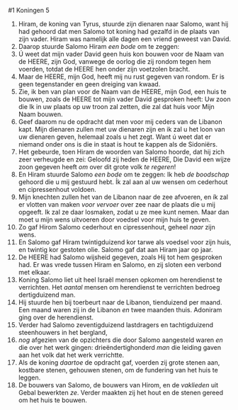 #1 Koningen 5
1. Hiram, de koning van Tyrus, stuurde zijn dienaren naar Salomo, want hij had gehoord dat men Salomo tot koning had gezalfd in de plaats van zijn vader. Hiram was namelijk alle dagen een vriend geweest van David.
2. Daarop stuurde Salomo Hiram *een bode* om te zeggen:
3. Ú weet dat mijn vader David geen huis kon bouwen voor de Naam van de HEERE, zijn God, vanwege de oorlog die zij rondom tegen hem voerden, totdat de HEERE hen onder zijn voetzolen bracht.
4. Maar de HEERE, mijn God, heeft mij nu rust gegeven van rondom. Er is geen tegenstander en geen dreiging van kwaad.
5. Zie, ik ben van plan voor de Naam van de HEERE, mijn God, een huis te bouwen, zoals de HEERE tot mijn vader David gesproken heeft: Uw zoon die Ik in uw plaats op uw troon zal zetten, die zal dat huis voor Mijn Naam bouwen.
6. Geef daarom nu de opdracht dat men voor mij ceders van de Libanon kapt. Mijn dienaren zullen met uw dienaren zijn en ik zal u het loon van uw dienaren geven, helemaal zoals u het zegt. Want ú weet dat er niemand onder ons is die in staat is hout te kappen als de Sidoniërs.
7. Het gebeurde, toen Hiram de woorden van Salomo hoorde, dat hij zich zeer verheugde en zei: Geloofd zij heden de HEERE, Die David een wijze zoon gegeven heeft *om* over dit grote volk *te regeren*!
8. En Hiram stuurde Salomo *een bode* om te zeggen: Ik heb *de boodschap* gehoord die u mij gestuurd hebt. Ík zal aan al uw wensen om cederhout en cipressenhout voldoen.
9. Mijn knechten zullen het van de Libanon naar de zee afvoeren, en ík zal er vlotten van maken *voor vervoer* over zee naar de plaats die u mij opgeeft. Ik zal ze daar losmaken, zodat u ze mee kunt nemen. Maar dan moet u mijn wens uitvoeren door voedsel voor mijn huis te geven.
10. Zo gaf Hirom Salomo cederhout en cipressenhout, geheel *naar* zijn wens.
11. En Salomo gaf Hiram twintigduizend kor tarwe als voedsel voor zijn huis, en twintig kor gestoten olie. Salomo gaf dat aan Hiram jaar op jaar.
12. De HEERE had Salomo wijsheid gegeven, zoals Hij tot hem gesproken had. Er was vrede tussen Hiram en Salomo, en zij sloten een verbond met elkaar.
13. Koning Salomo liet uit heel Israël mensen opkomen om herendienst te verrichten. Het *aantal* mensen om herendienst te verrichten bedroeg dertigduizend man.
14. Hij stuurde hen bij toerbeurt naar de Libanon, tienduizend per maand. Een maand waren zij in de Libanon *en* twee maanden thuis. Adoniram ging over de herendienst.
15. Verder had Salomo zeventigduizend lastdragers en tachtigduizend steenhouwers in het bergland,
16. *nog* afgezien van de opzichters die door Salomo aangesteld waren *en* die over het werk gingen: drieëndertighonderd *man* die leiding gaven aan het volk dat het werk verrichtte.
17. Als de koning *daartoe* de opdracht gaf, voerden zij grote stenen aan, kostbare stenen, gehouwen stenen, om de fundering van het huis te leggen.
18. De bouwers van Salomo, de bouwers van Hirom, en de *vaklieden* uit Gebal bewerkten *ze*. Verder maakten zij het hout en de stenen gereed om het huis te bouwen.
